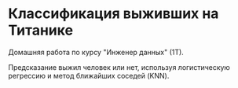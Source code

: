 # Классификация выживших на Титанике

Домашняя работа по курсу "Инженер данных" (1Т).

Предсказание выжил человек или нет, используя логистическую регрессию и метод ближайших соседей (KNN).
